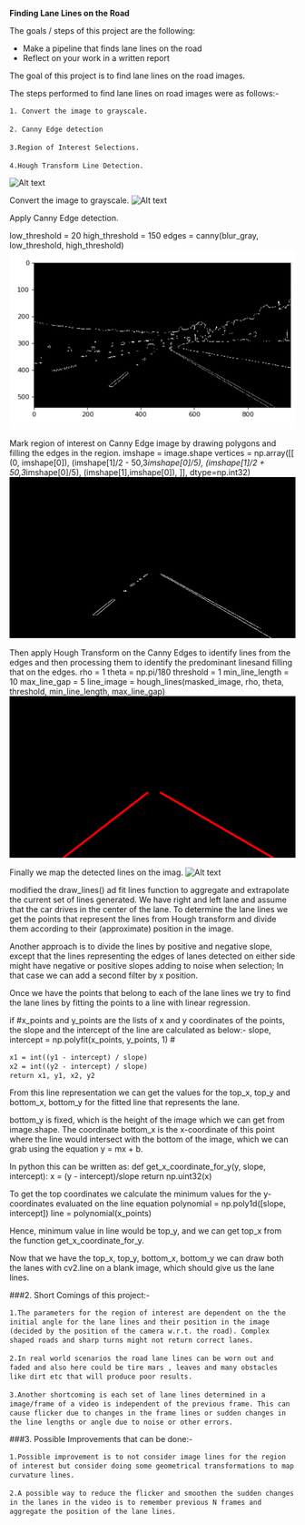 
**Finding Lane Lines on the Road**

The goals / steps of this project are the following:
* Make a pipeline that finds lane lines on the road
* Reflect on your work in a written report

The goal of this project is to find lane lines on the road images.

The steps performed to find lane lines on road images were as follows:-

    1. Convert the image to grayscale.
    
    2. Canny Edge detection
    
    3.Region of Interest Selections.
    
    4.Hough Transform Line Detection.
    

![Alt text](/test_images/solidWhiteCurve.jpg?raw=true)


Convert the image to grayscale.
![Alt text](/examples/grayscale.jpg?raw=true)


Apply Canny Edge detection.

low_threshold = 20
high_threshold = 150
edges = canny(blur_gray, low_threshold, high_threshold)
![Alt text](/examples/canny_threshold.png?raw=true)


Mark region of interest on Canny Edge image by drawing polygons and filling the edges in the region.
imshape = image.shape
vertices = np.array([[
            (0, imshape[0]),
            (imshape[1]/2 - 50,3*imshape[0]/5),
            (imshape[1]/2 + 50,3*imshape[0]/5),
            (imshape[1],imshape[0]),
        ]], dtype=np.int32)
![Alt text](/examples/masked.jpg.png?raw=true)


Then apply Hough Transform on the Canny Edges to identify lines from the edges and then processing them to identify the predominant linesand filling that on the edges. 
rho = 1
theta = np.pi/180
threshold = 1
min_line_length = 10
max_line_gap = 5
line_image = hough_lines(masked_image, rho, theta, threshold, min_line_length, max_line_gap)
![Alt text](/examples/hough.jpg.png?raw=true)


Finally we map the detected lines on the imag.
![Alt text](/examples/laneLines_thirdPass.jpg?raw=true)


modified the draw_lines() ad fit lines function to aggregate and extrapolate the current set of lines generated. We have right and left lane and assume that the car drives in the center of the lane. To determine the lane lines we get the points that represent the lines from Hough transform and divide them according to their (approximate) position in the image.

Another approach is to divide the lines by positive and negative slope, except that the lines representing the edges of lanes detected on either side might have negative or positive slopes adding to noise when selection; In that case we can add a second filter by x position.

Once we have the points that belong to each of the lane lines we try to find the lane lines by fitting the points to a line with linear regression.

if #x_points and y_points are the lists of x and y coordinates of the points,
the slope and the intercept of the line are calculated as below:-
slope, intercept = np.polyfit(x_points, y_points, 1)  # 

    x1 = int((y1 - intercept) / slope)
    x2 = int((y2 - intercept) / slope)
    return x1, y1, x2, y2
    
From this line representation we can get the values for the top_x, top_y and bottom_x, bottom_y for the fitted line that represents the lane.

bottom_y is fixed, which is the height of the image which we can get from image.shape. 
The coordinate bottom_x is the x-coordinate of this point where the line would intersect with the bottom of the image,
which we can grab using the equation y = mx + b. 

In python this can be written as:
  def get_x_coordinate_for_y(y, slope, intercept):
      x = (y - intercept)/slope
      return np.uint32(x)


To get the top coordinates we calculate the minimum values for the y-coordinates evaluated on the line equation
polynomial = np.poly1d([slope, intercept])
line = polynomial(x_points)

Hence, minimum value in line would be top_y, and we can get top_x from the function get_x_coordinate_for_y.

Now that we have the top_x, top_y, bottom_x, bottom_y we can draw both the lanes with cv2.line on a blank image, which should give us the lane lines.


###2. Short Comings of this project:-

    1.The parameters for the region of interest are dependent on the the initial angle for the lane lines and their position in the image (decided by the position of the camera w.r.t. the road). Complex shaped roads and sharp turns might not return correct lanes.
    
    2.In real world scenarios the road lane lines can be worn out and faded and also here could be tire mars , leaves and many obstacles like dirt etc that will produce poor results.
    
    3.Another shortcoming is each set of lane lines determined in a image/frame of a video is independent of the previous frame. This can cause flicker due to changes in the frame lines or sudden changes in the line lengths or angle due to noise or other errors.

    
   
###3. Possible Improvements that can be done:-

    1.Possible improvement is to not consider image lines for the region of interest but consider doing some geometrical transformations to map curvature lines. 
    
    2.A possible way to reduce the flicker and smoothen the sudden changes in the lanes in the video is to remember previous N frames and aggregate the position of the lane lines.

